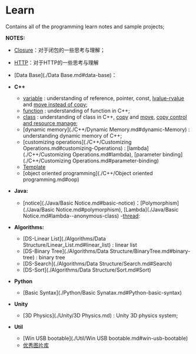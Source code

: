 # Learn

Contains all of the programming learn notes and sample projects;

**NOTES:**
- [Closure](./Closure.md#closure)：对于闭包的一些思考与理解；
- [HTTP](./HTTP.md#http)：对于HTTP的一些思考与理解
- [Data Base](./Data Base.md#data-base)：

- **C++**
  - [variable](./C++/Variable.md#variable) : understanding of reference, pointer, const, [lvalue-rvalue](./C++/Variable.md#lvalue--rvalue) and [move instead of copy](./C++/Variable.md#move-instead-of-copy);
  - [function](./C++/Function.md#function) : understanding of function in C++;
  - [class](./C++/Class.md#class) : understanding of class in C++, [copy](./C++/Class.md#copy-constructor) and [move](./C++/Class.md#move-constructor--move-assignment-operator),  [copy control and resource manage](./C++/Class.md#copy-control--resource-manager);
  - [dynamic memory](./C++/Dynamic Memory.md#dynamic-Memory) : understanding dynamic memory of C++;
  - [customizing operations](./C++/Customizing Operations.md#customizing-Operations) : [lambda](./C++/Customizing Operations.md#lambda), [parameter binding](./C++/Customizing Operations.md#parameter-binding)
  - [Template](./C++/Template.md#template)
  - [object oriented programming](./C++/Object oriented programming.md#oop)

- **Java:**
  - [notice](./Java/Basic Notice.md#basic-notice)：[Polymorphism](./Java/Basic Notice.md#polymorphism), [Lambda](./Java/Basic Notice.md#lambda--anonymous-class)
    -[thread](./Java/Thread.md#thread):

- **Algorithms:**
  - [DS-Linear List](./Algorithms/Data Structure/Linear_List.md#linear_list) : linear list
  - [DS-Binary Tree](./Algorithms/Data Structure/BinaryTree.md#binary-tree) : binary tree
  - [DS-Search](./Algorithms/Data Structure/Search.md#Search)
  - [DS-Sort](./Algorithms/Data Structure/Sort.md#Sort)

- **Python**
  - [Basic Syntax](./Python/Basic Synatax.md#Python-basic-syntax)

- **Unity**
  - [3D Physics](./Unity/3D Physics.md) : Unity 3D physics system;

- **Util**
  - [Win USB bootable](./Util/Win USB bootable.md#win-usb-bootable)
  - [优秀图片库](./Util/ImgLib.md#免费且优秀的图片库)